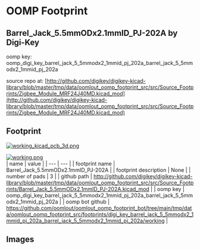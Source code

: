 # OOMP Footprint  
## Barrel_Jack_5.5mmODx2.1mmID_PJ-202A  by Digi-Key  
  
oomp key: oomp_digi_key_barrel_jack_5_5mmodx2_1mmid_pj_202a_barrel_jack_5_5mmodx2_1mmid_pj_202a  
  
source repo at: [http://github.com/digikey/digikey-kicad-library/blob/master/tmp/data/oomlout_oomp_footprint_src/src/Source_Footprints/Zigbee_Module_MRF24J40MD.kicad_mod](http://github.com/digikey/digikey-kicad-library/blob/master/tmp/data/oomlout_oomp_footprint_src/src/Source_Footprints/Zigbee_Module_MRF24J40MD.kicad_mod)  
## Footprint  
  
[![working_kicad_pcb_3d.png](working_kicad_pcb_3d_600.png)](working_kicad_pcb_3d.png)  
  
[![working.png](working_600.png)](working.png)  
| name | value | 
| --- | --- | 
| footprint name | Barrel_Jack_5.5mmODx2.1mmID_PJ-202A | 
| footprint description | None | 
| number of pads | 3 | 
| github path | http://github.com/digikey/digikey-kicad-library/blob/master/tmp/data/oomlout_oomp_footprint_src/src/Source_Footprints/Barrel_Jack_5.5mmODx2.1mmID_PJ-202A.kicad_mod | 
| oomp key | oomp_digi_key_barrel_jack_5_5mmodx2_1mmid_pj_202a_barrel_jack_5_5mmodx2_1mmid_pj_202a | 
| oomp bot github | https://github.com/oomlout/oomlout_oomp_footprint_bot/tree/main/tmp/data/oomlout_oomp_footprint_src/footprints/digi_key_barrel_jack_5_5mmodx2_1mmid_pj_202a_barrel_jack_5_5mmodx2_1mmid_pj_202a/working | 
## Images  
